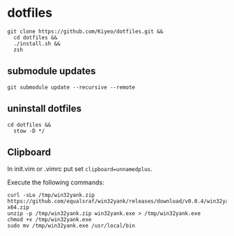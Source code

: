 # dotfiles

```
git clone https://github.com/Kiyeo/dotfiles.git &&
  cd dotfiles &&
  ./install.sh &&
  zsh
```
## submodule updates
```
git submodule update --recursive --remote
```
## uninstall dotfiles
```
cd dotfiles &&
  stow -D */
```
## Clipboard
In init.vim or .vimrc put set `clipboard=unnamedplus`.

Execute the following commands:

```
curl -sLo /tmp/win32yank.zip https://github.com/equalsraf/win32yank/releases/download/v0.0.4/win32yank-x64.zip
unzip -p /tmp/win32yank.zip win32yank.exe > /tmp/win32yank.exe
chmod +x /tmp/win32yank.exe
sudo mv /tmp/win32yank.exe /usr/local/bin
```
